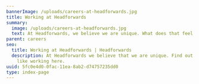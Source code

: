 ```yaml
---
bannerImage: /uploads/careers-at-headforwards.jpg
title: Working at Headforwards
summary:
  image: /uploads/careers-at-headforwards.jpg
  text: At Headforwards, we believe we are unique. What does that feel like?
parent: careers
seo:
  title: Working at Headforwards | Headforwards
  description: At Headforwards we believe that we are unique. Find out what it's
    like working here.
uuid: 5fc0e4d0-0fac-11ea-8ab2-d74757235dd0
type: index-page
---
```

